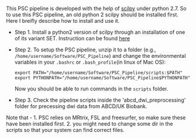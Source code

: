 This PSC pipeline is developed with the help of [scilpy](https://github.com/scilus/scilpy) under python 2.7. So to use this PSC pipeline, an old python 2 scilpy should be installed first. Here I breifly describe how to install and use it.



-  Step 1. Install a python2 version of scilpy through an installation of one of its variant SET. Instruction can be found [here](https://set-documentation.readthedocs.io/en/latest/setup/python.html#python-2-7-for-set-dev)

- Step 2.  To setup the PSC pipeline,  unzip it to a folder (e.g., `/home/username/Software/PSC_Pipeline`) and change the environmental variables in your
  `.bashrc` or `.bash_profile`(in linux of Mac OS):

  ```
  export PATH="/home/username/Software/PSC_Pipeline/scripts:$PATH"
  export PYTHONPATH="/home/username/Software/PSC_Pipeline$PYTHONPATH"
  ```

  Now you should be able to run commands in the `scripts` folder.

- Step 3. Check the pipeline scripts inside the 'abcd_dwi_preprocessing' folder for precessing dwi data from ABCD/UK Biobank. 

Note that - 1. PSC relies on MRtrix, FSL and freesurfer, so make sure these have been installed first. 2. you might need to change some dir in the scripts so that your system can find correct files. 